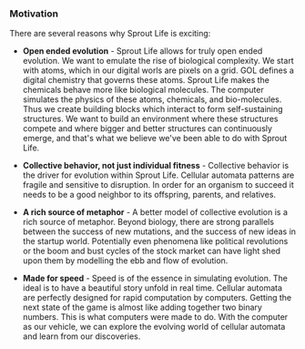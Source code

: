 ### Motivation

There are several reasons why Sprout Life is exciting:

- **Open ended evolution** - Sprout Life allows for truly open ended evolution. We want to emulate the rise of biological complexity. We start with atoms, which in our digital worls are pixels on a grid. GOL defines a digital chemistry that governs these atoms. Sprout Life makes the chemicals behave more like biological molecules. The computer simulates the physics of these atoms, chemicals, and bio-molecules. Thus we create building blocks which interact to form self-sustaining structures. We want to build an environment where these structures compete and where bigger and better structures can continuously emerge, and that's what we believe we've been able to do with Sprout Life.

- **Collective behavior, not just individual fitness** - Collective behavior is the driver for evolution within Sprout Life. Cellular automata patterns are fragile and sensitive to disruption. In order for an organism to succeed it needs to be a good neighbor to its offspring, parents, and relatives.

- **A rich source of metaphor** - A better model of collective evolution is a rich source of metaphor. Beyond biology, there are strong parallels between the success of new mutations, and the success of new ideas in the startup world. Potentially even phenomena like political revolutions or the boom and bust cycles of the stock market can have light shed upon them by modelling the ebb and flow of evolution.

- **Made for speed** - Speed is of the essence in simulating evolution. The ideal is to have a beautiful story unfold in real time. Cellular automata are perfectly designed for rapid computation by computers. Getting the next state of the game is almost like adding together two binary numbers. This is what computers were made to do. With the computer as our vehicle, we can explore the evolving world of cellular automata and learn from our discoveries.
